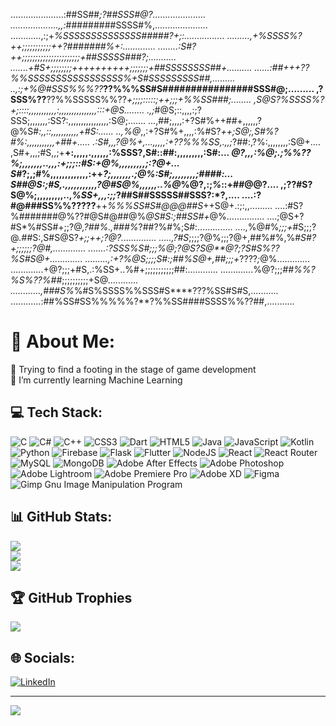 .....................:##SS##*;?##SSS#@?.....................
...................,,:*#########SSSS#%,.....................
............,:;+*%SSSSSSSSSSSSSS#####?***+;:................
.........,+%SSSS%?*++;;;;;;;;;;;++**?#######%+:.............
........:S#?++;;;;;;;;;;;;;;;;;;;;;;+##SSSSS###?;...........
.......+#S+;;;;;;;;++++++++++;;;;;;;+##SSSSSSSS##+..........
......:##+++*??%%SSSSSSSSSSSSSSSSS%*+S#SSSSSSSSS##,.........
..,:;+%@#SSS%%%??***??%%%SS#S################SSS#@;.........
,?SSS%??**??%%SSSSS%%??***+;;;;:::::;++;;;+*%%SS###;........
,S@S?%SSSS%?*+;::::,,,,,,,,,,,:,,,,,,,,,,,,,,,:::+@S........
.,;*#@S;::,,,,:;?SSS;,,,,,,,:SS?:,,,,,,,,,,,,,,,,:S@;.......
...,##;,,,,:+?S#%++##+,,,,,,?@%S#*:,,::,,,,,,,,,,,+#S:......
..,%@*,,:+?S#%+,,,,:%#S?*++;S@;,*S#%?#%:,,,,,,,,,,,+##+.....
.:S#*,,,?@%+,...,,,,,:+??%%%SS,.,,;*?##:,?%:,,,,,,,,:S@+....
,S#+,,,;#S,,;+**+:,,,,,.,,,,,,:%SSS?,S#::##:,,,,,,,,,:S#:...
*@?,,,:%@;.;%%??%;,,,,,,,..,,,:+;;;::#S:+@%,,,,,,,,,;:?@+...
S#*?;,;#%,,,,,,,,,,,,,:++*?;,,,,,,,.;@%:S#;,,,,,,,,;####:...
S##@S:;#S,.,,,,,,,,,,,?@#S@%,,,,,,..%@*%@?,:;*%*::+##@@?....
,;??#S?S@%;,,,,,,,,,..,*%SS+,,,:;;*?##S##SSSSS##SSS?:*?,....
....:?#@###SS%%?????**++*%%%SS#S#@@@##S*++S@+.:;:,,.........
....:#S?%#######@%??#@S#@##@%*@S#S:;##SS#+*@%...............
....;@S+?#S*%#SS#+;;?@*,?##%.,###%*?##?%#%;S#:..............
....,%@#%*;;;+*#S;;;?@*.*##S:,S#S@S?*+;;++;?@?..............
.....,?#S*;;;;?@%;;;?@+,##%#%,%#*S#?+;;;;;;?@#,.............
.......:?SSS%*S#*;;;%@;?@S?S@**@?;?S#S%??%S#S@+.............
.........,:+?%@S;;;;S#:;##%S@+,##;;;+*????*;*@%.............
.............+@?;;;+#S,.:%SS+..%#+;;;;;;;;;;;##:............
.............%@?;;;*##%%?%S%??%##*;;;;;;;;;;+S@*............
............,###S%*%#S%SSSS%%SSS#S****???%SS#S#S,...........
............:##%SS#SS%%%%%?**?%%SS####SSSS%%??##,...........

# 💫 About Me:
🔭 Trying to find a footing in the stage of game development <br>🌱 I’m currently learning Machine Learning<br> 

## 💻 Tech Stack:
![C](https://img.shields.io/badge/c-%2300599C.svg?style=for-the-badge&logo=c&logoColor=white) ![C#](https://img.shields.io/badge/c%23-%23239120.svg?style=for-the-badge&logo=c-sharp&logoColor=white) ![C++](https://img.shields.io/badge/c++-%2300599C.svg?style=for-the-badge&logo=c%2B%2B&logoColor=white) ![CSS3](https://img.shields.io/badge/css3-%231572B6.svg?style=for-the-badge&logo=css3&logoColor=white) ![Dart](https://img.shields.io/badge/dart-%230175C2.svg?style=for-the-badge&logo=dart&logoColor=white) ![HTML5](https://img.shields.io/badge/html5-%23E34F26.svg?style=for-the-badge&logo=html5&logoColor=white) ![Java](https://img.shields.io/badge/java-%23ED8B00.svg?style=for-the-badge&logo=java&logoColor=white) ![JavaScript](https://img.shields.io/badge/javascript-%23323330.svg?style=for-the-badge&logo=javascript&logoColor=%23F7DF1E) ![Kotlin](https://img.shields.io/badge/kotlin-%230095D5.svg?style=for-the-badge&logo=kotlin&logoColor=white) ![Python](https://img.shields.io/badge/python-3670A0?style=for-the-badge&logo=python&logoColor=ffdd54) ![Firebase](https://img.shields.io/badge/firebase-%23039BE5.svg?style=for-the-badge&logo=firebase) ![Flask](https://img.shields.io/badge/flask-%23000.svg?style=for-the-badge&logo=flask&logoColor=white) ![Flutter](https://img.shields.io/badge/Flutter-%2302569B.svg?style=for-the-badge&logo=Flutter&logoColor=white) ![NodeJS](https://img.shields.io/badge/node.js-6DA55F?style=for-the-badge&logo=node.js&logoColor=white) ![React](https://img.shields.io/badge/react-%2320232a.svg?style=for-the-badge&logo=react&logoColor=%2361DAFB) ![React Router](https://img.shields.io/badge/React_Router-CA4245?style=for-the-badge&logo=react-router&logoColor=white) ![MySQL](https://img.shields.io/badge/mysql-%2300f.svg?style=for-the-badge&logo=mysql&logoColor=white) ![MongoDB](https://img.shields.io/badge/MongoDB-%234ea94b.svg?style=for-the-badge&logo=mongodb&logoColor=white) ![Adobe After Effects](https://img.shields.io/badge/Adobe%20After%20Effects-9999FF.svg?style=for-the-badge&logo=Adobe%20After%20Effects&logoColor=white) ![Adobe Photoshop](https://img.shields.io/badge/adobephotoshop-%2331A8FF.svg?style=for-the-badge&logo=adobephotoshop&logoColor=white) ![Adobe Lightroom](https://img.shields.io/badge/Adobe%20Lightroom-31A8FF.svg?style=for-the-badge&logo=Adobe%20Lightroom&logoColor=white) ![Adobe Premiere Pro](https://img.shields.io/badge/Adobe%20Premiere%20Pro-9999FF.svg?style=for-the-badge&logo=Adobe%20Premiere%20Pro&logoColor=white) ![Adobe XD](https://img.shields.io/badge/Adobe%20XD-470137?style=for-the-badge&logo=Adobe%20XD&logoColor=#FF61F6) 	![Figma](https://img.shields.io/badge/figma-%23F24E1E.svg?style=for-the-badge&logo=figma&logoColor=white) ![Gimp Gnu Image Manipulation Program](https://img.shields.io/badge/Gimp-657D8B?style=for-the-badge&logo=gimp&logoColor=FFFFFF)

## 📊 GitHub Stats:
![](https://github-readme-stats.vercel.app/api?username=mustardian&theme=dark&hide_border=true&include_all_commits=false&count_private=true)<br/>
![](https://github-readme-streak-stats.herokuapp.com/?user=mustardian&theme=dark&hide_border=true)<br/>
![](https://github-readme-stats.vercel.app/api/top-langs/?username=mustardian&theme=dark&hide_border=true&include_all_commits=false&count_private=true&layout=compact)

## 🏆 GitHub Trophies
![](https://github-profile-trophy.vercel.app/?username=mustardian&theme=radical&no-frame=true&no-bg=false&margin-w=4)

<!-- 
### ✍️ Random Dev Quote
![](https://quotes-github-readme.vercel.app/api?type=horizontal&theme=radical)

### 😂 Random Dev Meme
<img src="https://random-memer.herokuapp.com/" width="512px"/> -->
## 🌐 Socials:
[![LinkedIn](https://img.shields.io/badge/LinkedIn-%230077B5.svg?logo=linkedin&logoColor=white)](https://www.linkedin.com/in/aryan-mishra-05b390216/) 

---
[![](https://visitcount.itsvg.in/api?id=mustardian&icon=5&color=12)](https://visitcount.itsvg.in)
